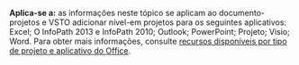   **Aplica-se a:** as informações neste tópico se aplicam ao documento\-projetos e VSTO adicionar nível\-em projetos para os seguintes aplicativos: Excel; O InfoPath 2013 e InfoPath 2010; Outlook; PowerPoint; Projeto; Visio; Word. Para obter mais informações, consulte [recursos disponíveis por tipo de projeto e aplicativo do Office](../../vsto/features-available-by-office-application-and-project-type.md).

  